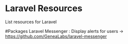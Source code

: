 # Laravel Resources
List resources for Laravel


#Packages
Laravel Messenger : Display alerts for users -> https://github.com/GeneaLabs/laravel-messenger
